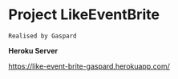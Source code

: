 # Project LikeEventBrite

```Realised by Gaspard```

**Heroku Server**

https://like-event-brite-gaspard.herokuapp.com/
